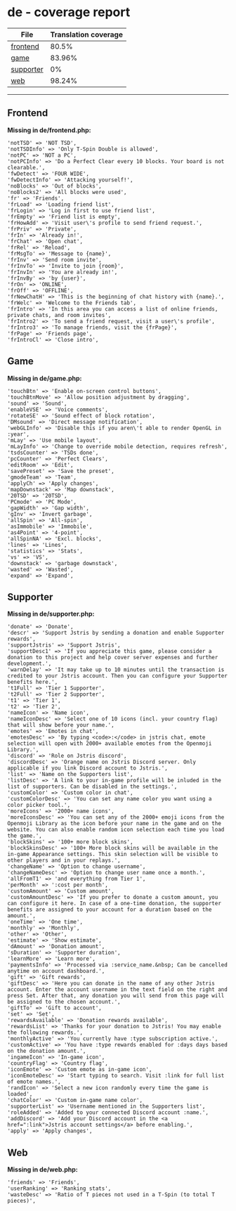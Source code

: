 <link rel="stylesheet" href="style.css">

# de - coverage report

<table>
<thead>
    <tr>
        <th>File</th>
        <th colspan="2">Translation coverage</th>
    </tr>
</thead>
<tbody>
    <tr><td><a href="#">frontend</a></td><td>80.5%</td><td>
        <div class="pb">
            <span class="pb-fill" style="width: 80.5%;"></span>
        </div>
    </td></tr>
    <tr><td><a href="#">game</a></td><td>83.96%</td><td>
        <div class="pb">
            <span class="pb-fill" style="width: 83.96%;"></span>
        </div>
    </td></tr>
    <tr><td><a href="#">supporter</a></td><td>0%</td><td>
        <div class="pb">
            <span class="pb-fill" style="width: 0%;"></span>
        </div>
    </td></tr>
    <tr><td><a href="#">web</a></td><td>98.24%</td><td>
        <div class="pb">
            <span class="pb-fill" style="width: 98.24%;"></span>
        </div>
    </td></tr>
</tbody></table>

-----------------------

## Frontend

**Missing in de/frontend.php:**

```
'notTSD' => 'NOT TSD',
'notTSDInfo' => 'Only T-Spin Double is allowed',
'notPC' => 'NOT a PC',
'notPCInfo' => 'Do a Perfect Clear every 10 blocks. Your board is not clearable.',
'fwDetect' => 'FOUR WIDE',
'fwDetectInfo' => 'Attacking yourself!',
'noBlocks' => 'Out of blocks',
'noBlocks2' => 'All blocks were used',
'fr' => 'Friends',
'frLoad' => 'Loading friend list',
'frLogin' => 'Log in first to use friend list',
'frEmpty' => 'Friend list is empty',
'frHowAdd' => 'Visit user\'s profile to send friend request.',
'frPriv' => 'Private',
'frIn' => 'Already in!',
'frChat' => 'Open chat',
'frRel' => 'Reload',
'frMsgTo' => 'Message to {name}',
'frInv' => 'Send room invite',
'frInvTo' => 'Invite to join {room}',
'frInvIn' => 'You are already in!',
'frInvBy' => 'by {user}',
'frOn' => 'ONLINE',
'frOff' => 'OFFLINE',
'frNewChatH' => 'This is the beginning of chat history with {name}.',
'frWelc' => 'Welcome to the Friends tab',
'frIntro' => 'In this area you can access a list of online friends, private chats, and room invites',
'frIntro2' => 'To send a friend request, visit a user\'s profile',
'frIntro3' => 'To manage friends, visit the {frPage}',
'frPage' => 'Friends page',
'frIntroCl' => 'Close intro',
```

## Game

**Missing in de/game.php:**

```
'touchBtn' => 'Enable on-screen control buttons',
'touchBtnMove' => 'Allow position adjustment by dragging',
'sound' => 'Sound',
'enableVSE' => 'Voice comments',
'rotateSE' => 'Sound effect of block rotation',
'DMsound' => 'Direct message notification',
'webGLInfo' => 'Disable this if you aren\'t able to render OpenGL in :year',
'mLay' => 'Use mobile layout',
'mLayInfo' => 'Change to override mobile detection, requires refresh',
'tsdsCounter' => 'TSDs done',
'pcCounter' => 'Perfect Clears',
'editRoom' => 'Edit',
'savePreset' => 'Save the preset',
'gmodeTeam' => 'Team',
'applyCh' => 'Apply changes',
'mapDownstack' => 'Map downstack',
'20TSD' => '20TSD',
'PCmode' => 'PC Mode',
'gapWidth' => 'Gap width',
'gInv' => 'Invert garbage',
'allSpin' => 'All-spin',
'asImmobile' => 'Immobile',
'as4Point' => '4-point',
'allSpinNA' => 'Excl. blocks',
'lines' => 'Lines',
'statistics' => 'Stats',
'vs' => 'VS',
'downstack' => 'garbage downstack',
'wasted' => 'Wasted',
'expand' => 'Expand',
```

## Supporter

**Missing in de/supporter.php:**

```
'donate' => 'Donate',
'descr' => 'Support Jstris by sending a donation and enable Supporter rewards',
'supportJstris' => 'Support Jstris',
'supportDesc1' => 'If you appreciate this game, please consider a donation to this project and help cover server expenses and further development.',
'warnDelay' => 'It may take up to 10 minutes until the transaction is credited to your Jstris account. Then you can configure your Supporter benefits here.',
't1Full' => 'Tier 1 Supporter',
't2Full' => 'Tier 2 Supporter',
't1' => 'Tier 1',
't2' => 'Tier 2',
'nameIcon' => 'Name icon',
'nameIconDesc' => 'Select one of 10 icons (incl. your country flag) that will show before your name.',
'emotes' => 'Emotes in chat',
'emotesDesc' => 'By typing <code>:</code> in jstris chat, emote selection will open with 2000+ available emotes from the Openmoji Library.',
'discord' => 'Role on Jstris discord',
'discordDesc' => 'Orange name on Jstris Discord server. Only applicable if you link Discord account to Jstris.',
'list' => 'Name on the Supporters list',
'listDesc' => 'A link to your in-game profile will be inluded in the list of supporters. Can be disabled in the settings.',
'customColor' => 'Custom color in chat',
'customColorDesc' => 'You can set any name color you want using a color picker tool.',
'moreIcons' => '2000+ name icons',
'moreIconsDesc' => 'You can set any of the 2000+ emoji icons from the Openmoji Library as the icon before your name in the game and on the website. You can also enable random icon selection each time you load the game.',
'blockSkins' => '100+ more block skins',
'blockSkinsDesc' => '100+ More block skins will be available in the in-game Appearance settings. This skin selection will be visible to other players and in your replays.',
'changeName' => 'Option to change username',
'changeNameDesc' => 'Option to change user name once a month.',
'allFromT1' => 'and everything from Tier 1',
'perMonth' => ':cost per month',
'customAmount' => 'Custom amount',
'customAmountDesc' => 'If you prefer to donate a custom amount, you can configure it here. In case of a one-time donation, the supporter benefits are assigned to your account for a duration based on the amount.',
'oneTime' => 'One time',
'monthly' => 'Monthly',
'other' => 'Other',
'estimate' => 'Show estimate',
'dAmount' => 'Donation amount',
'sDuration' => 'Supporter duration',
'learnMore' => 'Learn more',
'paymentsInfo' => 'Processed via :service_name.&nbsp; Can be cancelled anytime on account dashboard.',
'gift' => 'Gift rewards',
'giftDesc' => 'Here you can donate in the name of any other Jstris account. Enter the account username in the text field on the right and press Set. After that, any donation you will send from this page will be assigned to the chosen account.',
'giftTo' => 'Gift to account',
'set' => 'Set',
'rewardsAvailable' => 'Donation rewards available',
'rewardsList' => 'Thanks for your donation to Jstris! You may enable the following rewards.',
'monthlyActive' => 'You currently have :type subscription active.',
'customActive' => 'You have :type rewards enabled for :days days based on the donation amount.',
'ingameIcon' => 'In-game icon',
'countryFlag' => 'Country flag',
'iconEmote' => 'Custom emote as in-game icon',
'iconEmoteDesc' => 'Start typing to search. Visit :link for full list of emote names.',
'randIcon' => 'Select a new icon randomly every time the game is loaded',
'chatColor' => 'Custom in-game name color',
'supporterList' => 'Username mentioned in the Supporters list',
'roleAdded' => 'Added to your connected Discord account :name.',
'addDiscord' => 'Add your Discord account in the <a href=":link">Jstris account settings</a> before enabling.',
'apply' => 'Apply changes',
```

## Web

**Missing in de/web.php:**

```
'friends' => 'Friends',
'userRanking' => 'Ranking stats',
'wasteDesc' => 'Ratio of T pieces not used in a T-Spin (to total T pieces)',
```

